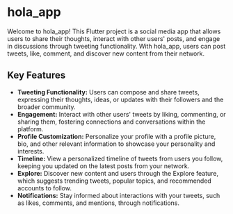 # hola_app

Welcome to hola_app! This Flutter project is a social media app that allows users to share their thoughts, interact with other users' posts, and engage in discussions through tweeting functionality. With hola_app, users can post tweets, like, comment, and discover new content from their network.

## Key Features

- **Tweeting Functionality:** Users can compose and share tweets, expressing their thoughts, ideas, or updates with their followers and the broader community.
- **Engagement:** Interact with other users' tweets by liking, commenting, or sharing them, fostering connections and conversations within the platform.
- **Profile Customization:** Personalize your profile with a profile picture, bio, and other relevant information to showcase your personality and interests.
- **Timeline:** View a personalized timeline of tweets from users you follow, keeping you updated on the latest posts from your network.
- **Explore:** Discover new content and users through the Explore feature, which suggests trending tweets, popular topics, and recommended accounts to follow.
- **Notifications:** Stay informed about interactions with your tweets, such as likes, comments, and mentions, through notifications.
